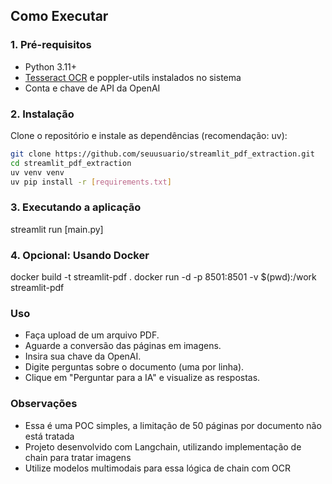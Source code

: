 ## Como Executar

### 1. Pré-requisitos

- Python 3.11+
- [Tesseract OCR](https://github.com/tesseract-ocr/tesseract) e poppler-utils instalados no sistema
- Conta e chave de API da OpenAI

### 2. Instalação

Clone o repositório e instale as dependências (recomendação: uv):

```sh
git clone https://github.com/seuusuario/streamlit_pdf_extraction.git
cd streamlit_pdf_extraction
uv venv venv
uv pip install -r [requirements.txt]
```

### 3. Executando a aplicação

streamlit run [main.py]

### 4. Opcional: Usando Docker

docker build -t streamlit-pdf .
docker run -d -p 8501:8501 -v $(pwd):/work streamlit-pdf

### Uso

- Faça upload de um arquivo PDF.
- Aguarde a conversão das páginas em imagens.
- Insira sua chave da OpenAI.
- Digite perguntas sobre o documento (uma por linha).
- Clique em "Perguntar para a IA" e visualize as respostas.

### Observações

- Essa é uma POC simples, a limitação de 50 páginas por documento não está tratada
- Projeto desenvolvido com Langchain, utilizando implementação de chain para tratar imagens
- Utilize modelos multimodais para essa lógica de chain com OCR
